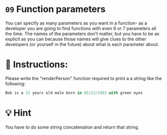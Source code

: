 # `09` Function parameters

You can specify as many parameters as you want in a function- as a developer you are going to find functions with even 6 or 7 parameters  all the time. The names of the parameters don't matter, but you have to be as explicit as you can because those names will give clues to the other developers (or yourself in the future) about what is each parameter about.

# 📝 Instructions:
Please write the "renderPerson" function required to print a a string like the following:

```js
Bob is a 23 years old male born in 05/22/1983 with green eyes
```

# 💡 Hint
You have to do some string concatenation and return that string.
